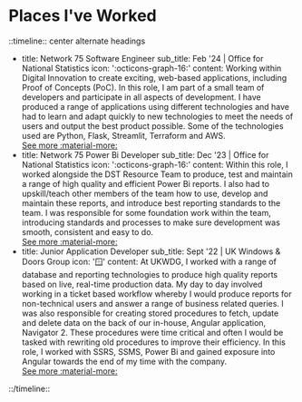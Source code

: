 # Places I've Worked

::timeline:: center alternate headings

- title: Network 75 Software Engineer
  sub_title: Feb '24 | Office for National Statistics
  icon: ':octicons-graph-16:'
  content: Working within Digital Innovation to create exciting, web-based applications, including Proof of Concepts (PoC). In this role, I am part of a small team of developers and participate in all aspects of development. I have produced a range of applications using different technologies and have had to learn and adapt quickly to new technologies to meet the needs of users and output the best product possible. Some of the technologies used are Python, Flask, Streamlit, Terraform and AWS. <br> [See more :material-more:](experiences/network75_software_engineer.md)
- title: Network 75 Power Bi Developer
  sub_title: Dec '23 | Office for National Statistics
  icon: ':octicons-graph-16:'
  content: Within this role, I worked alongside the DST Resource Team to produce, test and maintain a range of high quality and efficient Power Bi reports. I also had to upskill/teach other members of the team how to use, develop and maintain these reports, and introduce best reporting standards to the team. I was responsible for some foundation work within the team, introducing standards and processes to make sure development was smooth, consistent and easy to do. <br> [See more :material-more:](experiences/network75_powerbi_developer.md)
- title: Junior Application Developer
  sub_title: Sept '22 | UK Windows & Doors Group
  icon: ':window:'
  content: At UKWDG, I worked with a range of database and reporting technologies to produce high quality reports based on live, real-time production data. My day to day involved working in a ticket based workflow whereby I would produce reports for non-technical users and answer a range of business related queries. I was also responsible for creating stored procedures to fetch, update and delete data on the back of our in-house, Angular application, Navigator 2. These procedures were time critical and often I would be tasked with rewriting old procedures to improve their efficiency. In this role, I worked with SSRS, SSMS, Power Bi and gained exposure into Angular towards the end of my time with the company. <br> [See more :material-more:](experiences/ukwdg_junior_app_developer.md)

::/timeline::